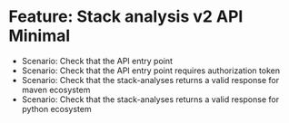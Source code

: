 # Feature: Stack analysis v2 API Minimal
- Scenario: Check that the API entry point
- Scenario: Check that the API entry point requires authorization token
- Scenario: Check that the stack-analyses returns a valid response for maven ecosystem
- Scenario: Check that the stack-analyses returns a valid response for python ecosystem
